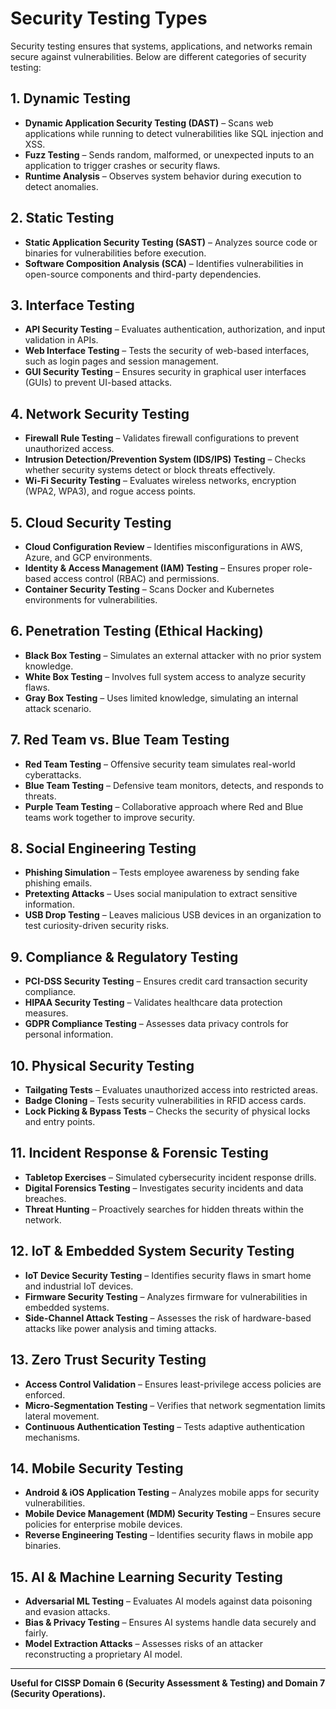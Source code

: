 # Security Testing Types  

Security testing ensures that systems, applications, and networks remain secure against vulnerabilities. Below are different categories of security testing:

## 1. **Dynamic Testing**  
- **Dynamic Application Security Testing (DAST)** – Scans web applications while running to detect vulnerabilities like SQL injection and XSS.  
- **Fuzz Testing** – Sends random, malformed, or unexpected inputs to an application to trigger crashes or security flaws.  
- **Runtime Analysis** – Observes system behavior during execution to detect anomalies.  

## 2. **Static Testing**  
- **Static Application Security Testing (SAST)** – Analyzes source code or binaries for vulnerabilities before execution.  
- **Software Composition Analysis (SCA)** – Identifies vulnerabilities in open-source components and third-party dependencies.  

## 3. **Interface Testing**  
- **API Security Testing** – Evaluates authentication, authorization, and input validation in APIs.  
- **Web Interface Testing** – Tests the security of web-based interfaces, such as login pages and session management.  
- **GUI Security Testing** – Ensures security in graphical user interfaces (GUIs) to prevent UI-based attacks.  

## 4. **Network Security Testing**  
- **Firewall Rule Testing** – Validates firewall configurations to prevent unauthorized access.  
- **Intrusion Detection/Prevention System (IDS/IPS) Testing** – Checks whether security systems detect or block threats effectively.  
- **Wi-Fi Security Testing** – Evaluates wireless networks, encryption (WPA2, WPA3), and rogue access points.  

## 5. **Cloud Security Testing**  
- **Cloud Configuration Review** – Identifies misconfigurations in AWS, Azure, and GCP environments.  
- **Identity & Access Management (IAM) Testing** – Ensures proper role-based access control (RBAC) and permissions.  
- **Container Security Testing** – Scans Docker and Kubernetes environments for vulnerabilities.  

## 6. **Penetration Testing (Ethical Hacking)**  
- **Black Box Testing** – Simulates an external attacker with no prior system knowledge.  
- **White Box Testing** – Involves full system access to analyze security flaws.  
- **Gray Box Testing** – Uses limited knowledge, simulating an internal attack scenario.  

## 7. **Red Team vs. Blue Team Testing**  
- **Red Team Testing** – Offensive security team simulates real-world cyberattacks.  
- **Blue Team Testing** – Defensive team monitors, detects, and responds to threats.  
- **Purple Team Testing** – Collaborative approach where Red and Blue teams work together to improve security.  

## 8. **Social Engineering Testing**  
- **Phishing Simulation** – Tests employee awareness by sending fake phishing emails.  
- **Pretexting Attacks** – Uses social manipulation to extract sensitive information.  
- **USB Drop Testing** – Leaves malicious USB devices in an organization to test curiosity-driven security risks.  

## 9. **Compliance & Regulatory Testing**  
- **PCI-DSS Security Testing** – Ensures credit card transaction security compliance.  
- **HIPAA Security Testing** – Validates healthcare data protection measures.  
- **GDPR Compliance Testing** – Assesses data privacy controls for personal information.  

## 10. **Physical Security Testing**  
- **Tailgating Tests** – Evaluates unauthorized access into restricted areas.  
- **Badge Cloning** – Tests security vulnerabilities in RFID access cards.  
- **Lock Picking & Bypass Tests** – Checks the security of physical locks and entry points.  

## 11. **Incident Response & Forensic Testing**  
- **Tabletop Exercises** – Simulated cybersecurity incident response drills.  
- **Digital Forensics Testing** – Investigates security incidents and data breaches.  
- **Threat Hunting** – Proactively searches for hidden threats within the network.  

## 12. **IoT & Embedded System Security Testing**  
- **IoT Device Security Testing** – Identifies security flaws in smart home and industrial IoT devices.  
- **Firmware Security Testing** – Analyzes firmware for vulnerabilities in embedded systems.  
- **Side-Channel Attack Testing** – Assesses the risk of hardware-based attacks like power analysis and timing attacks.  

## 13. **Zero Trust Security Testing**  
- **Access Control Validation** – Ensures least-privilege access policies are enforced.  
- **Micro-Segmentation Testing** – Verifies that network segmentation limits lateral movement.  
- **Continuous Authentication Testing** – Tests adaptive authentication mechanisms.  

## 14. **Mobile Security Testing**  
- **Android & iOS Application Testing** – Analyzes mobile apps for security vulnerabilities.  
- **Mobile Device Management (MDM) Security Testing** – Ensures secure policies for enterprise mobile devices.  
- **Reverse Engineering Testing** – Identifies security flaws in mobile app binaries.  

## 15. **AI & Machine Learning Security Testing**  
- **Adversarial ML Testing** – Evaluates AI models against data poisoning and evasion attacks.  
- **Bias & Privacy Testing** – Ensures AI systems handle data securely and fairly.  
- **Model Extraction Attacks** – Assesses risks of an attacker reconstructing a proprietary AI model.  

---

**Useful for CISSP Domain 6 (Security Assessment & Testing) and Domain 7 (Security Operations).**  